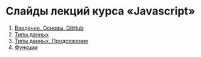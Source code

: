 # Слайды лекций курса «Javascript»
1. [Введение. Основы. GitHub](http://urfu-2016.github.io/javascript-slides/01-intro)
1. [Типы данных](http://urfu-2016.github.io/javascript-slides/02-types)
1. [Типы данных. Продолжение](http://urfu-2016.github.io/javascript-slides/03-types)
1. [Функции](http://urfu-2016.github.io/javascript-slides/04-functions/)
